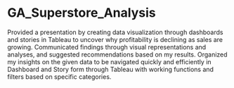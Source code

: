 # GA_Superstore_Analysis
Provided a presentation by creating data visualization through dashboards and stories in Tableau to uncover why profitability is declining as sales are growing. Communicated findings through visual representations and analyses, and suggested recommendations based on my results. Organized my insights on the given data to be navigated quickly and efficiently in Dashboard and Story form through Tableau with working functions and filters based on specific categories.

